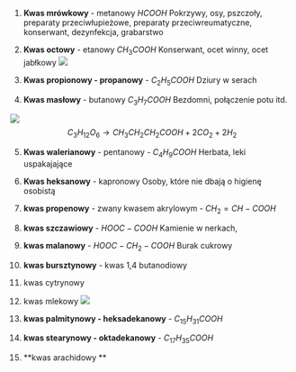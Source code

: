 1. **Kwas mrówkowy** - metanowy $HCOOH$
Pokrzywy, osy, pszczoły, preparaty przeciwłupieżowe, preparaty przeciwreumatyczne, konserwant, dezynfekcja, grabarstwo

2. **Kwas octowy** - etanowy $CH_3COOH$
Konserwant, ocet winny, ocet jabłkowy
![](https://upload.wikimedia.org/wikipedia/commons/thumb/2/2b/Fermentacja_octowa.svg/1280px-Fermentacja_octowa.svg.png)


3. **Kwas propionowy - propanowy** - $C_{2}H_{5}COOH$
Dziury w serach

4. **Kwas masłowy** - butanowy $C_{3}H_{7}COOH$
Bezdomni, połączenie potu itd.

![](https://pl-static.z-dn.net/files/ded/90cef0c1b7d18d83a683b922db581b86.png)
$$
C_{3}H_{12} O_{6} \rightarrow CH_{3}CH_{2}CH_{2} COOH +2 CO_{2}+ 2H_2
$$

5. **Kwas walerianowy** - pentanowy - $C_{4}H_{9}COOH$
Herbata, leki uspakajające

6. **Kwas heksanowy** - kapronowy
Osoby, które nie dbają o higienę osobistą

7. **kwas propenowy** - zwany kwasem akrylowym - $CH_{2}= CH-COOH$

8. **kwas szczawiowy** - $HOOC-COOH$
Kamienie w nerkach, 

9. **kwas malanowy** - $HOOC - CH_{2}- COOH$
Burak cukrowy

10. **kwas bursztynowy** - kwas 1,4 butanodiowy
11. kwas cytrynowy
12. kwas mlekowy
![](https://sklep.gappoland.com/userdata/public/gfx/1541/Kwas-mlekowy-spozywczy.jpg)
12. **kwas palmitynowy - heksadekanowy** - $C_{15}H_{31}COOH$
13. **kwas stearynowy - oktadekanowy** - $C_{17}H_{35}COOH$
14. **kwas arachidowy **